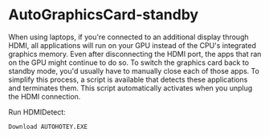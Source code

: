 # AutoGraphicsCard-standby
 When using laptops, if you're connected to an additional display through HDMI, all applications will run on your GPU instead of the CPU's integrated graphics memory. Even after disconnecting the HDMI port, the apps that ran on the GPU might continue to do so. To switch the graphics card back to standby mode, you'd usually have to manually close each of those apps. To simplify this process, a script is available that detects these applications and terminates them. This script automatically activates when you unplug the HDMI connection.

 Run HDMIDetect:
   
    Download AUTOHOTEY.EXE
